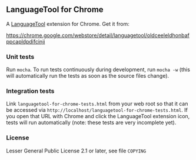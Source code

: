 ## LanguageTool for Chrome

A [LanguageTool](https://languagetool.org) extension for Chrome. Get it from:

https://chrome.google.com/webstore/detail/languagetool/oldceeleldhonbafppcapldpdifcinji

### Unit tests

Run `mocha`. To run tests continuously during development, run `mocha -w`
(this will automatically run the tests as soon as the source files change).

### Integration tests

Link `languagetool-for-chrome-tests.html` from your web root so that it can be accessed
via `http://localhost/languagetool-for-chrome-tests.html`. If you open that URL with Chrome
and click the LanguageTool extension icon, tests will run automatically (note: these tests
are very incomplete yet).

### License

Lesser General Public License 2.1 or later, see file `COPYING`

